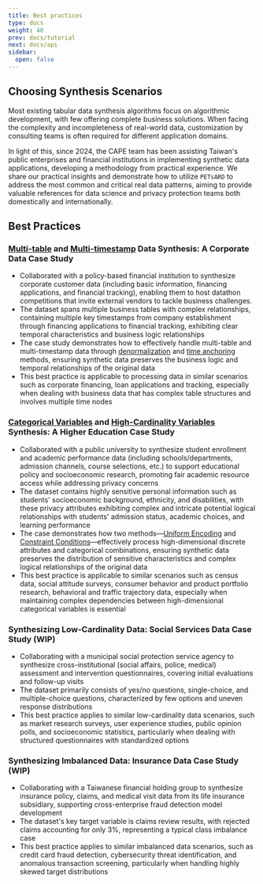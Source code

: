 ```yaml
---
title: Best practices
type: docs
weight: 40
prev: docs/tutorial
next: docs/api
sidebar:
  open: false
---
```



## **Choosing Synthesis Scenarios**

Most existing tabular data synthesis algorithms focus on algorithmic development, with few offering complete business solutions. When facing the complexity and incompleteness of real-world data, customization by consulting teams is often required for different application domains.

In light of this, since 2024, the CAPE team has been assisting Taiwan's public enterprises and financial institutions in implementing synthetic data applications, developing a methodology from practical experience. We share our practical insights and demonstrate how to utilize `PETsARD` to address the most common and critical real data patterns, aiming to provide valuable references for data science and privacy protection teams both domestically and internationally.

## Best Practices

### **[Multi-table](./multi-table) and [Multi-timestamp](./multi-timestamp) Data Synthesis: A Corporate Data Case Study**

- Collaborated with a policy-based financial institution to synthesize corporate customer data (including basic information, financing applications, and financial tracking), enabling them to host datathon competitions that invite external vendors to tackle business challenges.
- The dataset spans multiple business tables with complex relationships, containing multiple key timestamps from company establishment through financing applications to financial tracking, exhibiting clear temporal characteristics and business logic relationships
- The case study demonstrates how to effectively handle multi-table and multi-timestamp data through [denormalization](./multi-table) and [time anchoring](./multi-timestamp) methods, ensuring synthetic data preserves the business logic and temporal relationships of the original data
- This best practice is applicable to processing data in similar scenarios such as corporate financing, loan applications and tracking, especially when dealing with business data that has complex table structures and involves multiple time nodes

### **[Categorical Variables](./categorical) and [High-Cardinality Variables](./high-cardinality) Synthesis: A Higher Education Case Study**

- Collaborated with a public university to synthesize student enrollment and academic performance data (including schools/departments, admission channels, course selections, etc.) to support educational policy and socioeconomic research, promoting fair academic resource access while addressing privacy concerns
- The dataset contains highly sensitive personal information such as students' socioeconomic background, ethnicity, and disabilities, with these privacy attributes exhibiting complex and intricate potential logical relationships with students' admission status, academic choices, and learning performance
- The case demonstrates how two methods—[Uniform Encoding](./categorical) and [Constraint Conditions](./high-cardinality)—effectively process high-dimensional discrete attributes and categorical combinations, ensuring synthetic data preserves the distribution of sensitive characteristics and complex logical relationships of the original data
- This best practice is applicable to similar scenarios such as census data, social attitude surveys, consumer behavior and product portfolio research, behavioral and traffic trajectory data, especially when maintaining complex dependencies between high-dimensional categorical variables is essential

### **Synthesizing Low-Cardinality Data: Social Services Data Case Study (WIP)**

- Collaborating with a municipal social protection service agency to synthesize cross-institutional (social affairs, police, medical) assessment and intervention questionnaires, covering initial evaluations and follow-up visits
- The dataset primarily consists of yes/no questions, single-choice, and multiple-choice questions, characterized by few options and uneven response distributions
- This best practice applies to similar low-cardinality data scenarios, such as market research surveys, user experience studies, public opinion polls, and socioeconomic statistics, particularly when dealing with structured questionnaires with standardized options

### **Synthesizing Imbalanced Data: Insurance Data Case Study (WIP)**

- Collaborating with a Taiwanese financial holding group to synthesize insurance policy, claims, and medical visit data from its life insurance subsidiary, supporting cross-enterprise fraud detection model development
- The dataset's key target variable is claims review results, with rejected claims accounting for only 3%, representing a typical class imbalance case
- This best practice applies to similar imbalanced data scenarios, such as credit card fraud detection, cybersecurity threat identification, and anomalous transaction screening, particularly when handling highly skewed target distributions